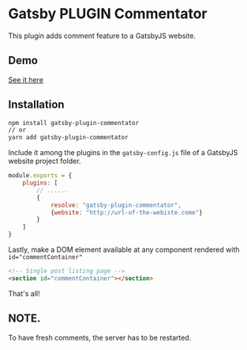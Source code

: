 # Gatsby PLUGIN Commentator

This plugin adds comment feature to a GatsbyJS website.

## Demo

[See it here](private-blog.netlify.app/)

## Installation
```bash
npm install gatsby-plugin-commentator
// or
yarn add gatsby-plugin-commentator
```

Include it among the plugins in the `gatsby-config.js` file of a GatsbyJS website project folder.

```js
module.exports = {
    plugins: [
        // ......
        {
            resolve: "gatsby-plugin-commentator",
            {website: "http://url-of-the-webiste.come"}
        }
    ]
}
```

Lastly, make a DOM element available at any component rendered with `id="commentContainer"`

```html
<!-- Single post listing page -->
<section id="commentContainer"></section>
```

That's all!

## NOTE.
To have fresh comments, the server has to be restarted.
